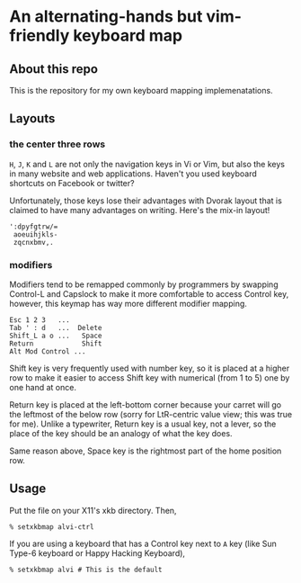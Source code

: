 An alternating-hands but vim-friendly keyboard map
==================================================

## About this repo

This is the repository for my own keyboard mapping implemenatations.

## Layouts

### the center three rows

`H`, `J`, `K` and `L` are not only the navigation keys in Vi or Vim, but also the keys in many website and web applications. Haven't you used keyboard shortcuts on Facebook or twitter?

Unfortunately, those keys lose their advantages with Dvorak layout that is claimed to have many advantages on writing. Here's the mix-in layout!

```
':dpyfgtrw/=
 aoeuihjkls-
 zqcnxbmv,.
```

### modifiers

Modifiers tend to be remapped commonly by programmers by swapping Control-L and Capslock to make it more comfortable to access Control key, however, this keymap has way more different modifier mapping.

```
Esc 1 2 3   ...
Tab ' : d   ...  Delete
Shift_L a o ...   Space
Return            Shift
Alt Mod Control ...
```

Shift key is very frequently used with number key, so it is placed at a higher row to make it easier to access Shift key with numerical (from 1 to 5) one by one hand at once.

Return key is placed at the left-bottom corner because your carret will go the leftmost of the below row (sorry for LtR-centric value view; this was true for me). Unlike a typewriter, Return key is a usual key, not a lever, so the place of the key should be an analogy of what the key does.

Same reason above, Space key is the rightmost part of the home position row.

## Usage

Put the file on your X11's xkb directory. Then,

```
% setxkbmap alvi-ctrl
```

If you are using a keyboard that has a Control key next to `A` key (like Sun Type-6 keyboard or Happy Hacking Keyboard),

```
% setxkbmap alvi # This is the default
```
